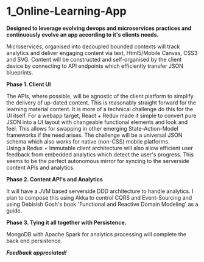 ﻿# 1_Online-Learning-App
**Designed to leverage evolving devops and microservices practices and continuously evolve an app according to it's clients needs.** 

Microservices, organised into decoupled bounded contexts will track analytics and deliver engaging content via text, Html5/Mobile Canvas, 
CSS3 and SVG.
Content will be constructed and self-organised by the client device by connecting to  API endpoints which efficiently transfer JSON 
blueprints.

**Phase 1. Client UI**

The APIs, where possible, will be agnostic of the client platform to simplify the delivery of up-dated content. This is reasonably 
straight forward for the learning material content. It is more of a technical challenge do this for the UI itself. For a webapp target, 
React + Redux made it simple to convert pure JSON into a UI layout with changeable functional elements and look and feel. This allows for 
swapping in other emerging State-Action-Model frameworks if the need arises. The challenge will be a universal JSON schema which also 
works for native (non-CSS) mobile platforms.   
Using a Redux + Immutable client architecture will also allow efficient user feedback from embedded analytics which detect the user's 
progress. This seems to be the perfect autonomous mirror for syncing to the serverside content APIs and analytics.

**Phase 2. Content API's and Analytics**

It will have a JVM based serverside DDD architecture to handle analytics. I plan to compose this using Akka to control CQRS and 
Event-Sourcing and using Debisish Gosh's book 'Functional and Reactive Domain Modeling' as a guide.

**Phase 3. Tying it all together with Persistence.**

MongoDB with Apache Spark for analytics processing will complete the back end persistence.

_**Feedback appreciated!**_ 
